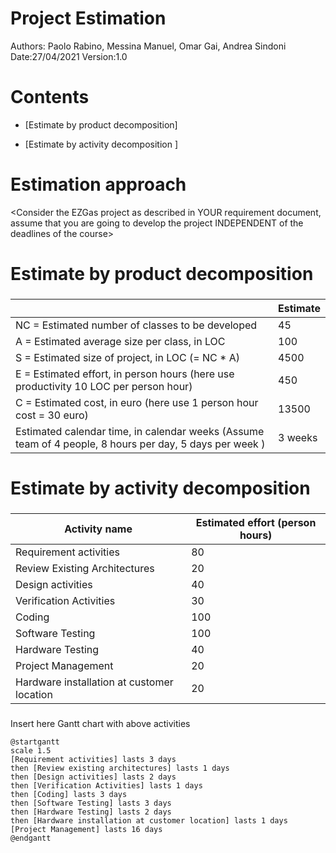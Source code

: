 # Project Estimation  
Authors: Paolo Rabino, Messina Manuel, Omar Gai, Andrea Sindoni
Date:27/04/2021
Version:1.0
# Contents
- [Estimate by product decomposition]


- [Estimate by activity decomposition ]

# Estimation approach
<Consider the EZGas  project as described in YOUR requirement document, assume that you are going to develop the project INDEPENDENT of the deadlines of the course>
# Estimate by product decomposition
### 
|             | Estimate                        |             
| ----------- | ------------------------------- |  
| NC =  Estimated number of classes to be developed   |           45                 |             
|  A = Estimated average size per class, in LOC       |           100                 | 
| S = Estimated size of project, in LOC (= NC * A) |        4500          |
| E = Estimated effort, in person hours (here use productivity 10 LOC per person hour)  |    450   |   
| C = Estimated cost, in euro (here use 1 person hour cost = 30 euro) |  13500  | 
| Estimated calendar time, in calendar weeks (Assume team of 4 people, 8 hours per day, 5 days per week ) |       3 weeks         |              
# Estimate by activity decomposition
### 
|         Activity name    | Estimated effort (person hours)   |             
| ----------- | ------------------------------- | 
| Requirement activities | 80  |
| Review Existing Architectures | 20 | 
| Design activities | 40 |
| Verification Activities| 30 |
| Coding | 100 |
| Software Testing | 100 |
| Hardware Testing | 40 |
| Project Management | 20 |
| Hardware installation at customer location | 20 |
###
Insert here Gantt chart with above activities

``` plantuml
@startgantt
scale 1.5
[Requirement activities] lasts 3 days 
then [Review existing architectures] lasts 1 days 
then [Design activities] lasts 2 days
then [Verification Activities] lasts 1 days
then [Coding] lasts 3 days
then [Software Testing] lasts 3 days
then [Hardware Testing] lasts 2 days
then [Hardware installation at customer location] lasts 1 days
[Project Management] lasts 16 days
@endgantt
```
